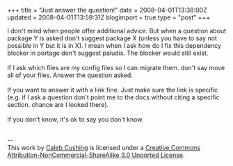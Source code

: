 +++
title = "Just answer the question!"
date = 2008-04-01T13:38:00Z
updated = 2008-04-01T13:59:31Z
blogimport = true 
type = "post"
+++

I don't mind when people offer additional advice. But when a question about package Y is asked don't suggest package X (unless you have to say not possible in Y but it is in X). I mean when I ask how do I fix this dependency blocker in portage don't suggest paludis. The blocker would still exist.<br /><br />If I ask which files are my config files so I can migrate them. don't say move all of your files. Answer the question asked.<br /><br />If you want to answer it with a link fine. Just make sure the link is specific (e.g. if I ask a question don't point me to the docs without citing a specific section. chance are I looked there).<br /><br />If you don't know, it's ok to say you don't know.<div class="blogger-post-footer"><br />--<br />
This <span xmlns:dc="http://purl.org/dc/elements/1.1/" href="http://purl.org/dc/dcmitype/Text" rel="dc:type">work</span> by <a xmlns:cc="http://creativecommons.org/ns#" href="http://www.xenoterracide.com" property="cc:attributionName" rel="cc:attributionURL">Caleb Cushing</a> is licensed under a <a rel="license" href="http://creativecommons.org/licenses/by-nc-sa/3.0/">Creative Commons Attribution-NonCommercial-ShareAlike 3.0 Unported License</a>.</div>
